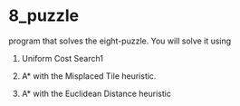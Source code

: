 # 8_puzzle

program that solves the eight-puzzle. You will solve it using 

1) Uniform Cost Search1

2) A* with the Misplaced Tile heuristic.

3) A* with the Euclidean Distance heuristic
